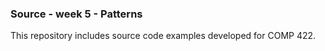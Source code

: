 ### Source - week 5 - Patterns

This repository includes source code examples developed for COMP 422.
